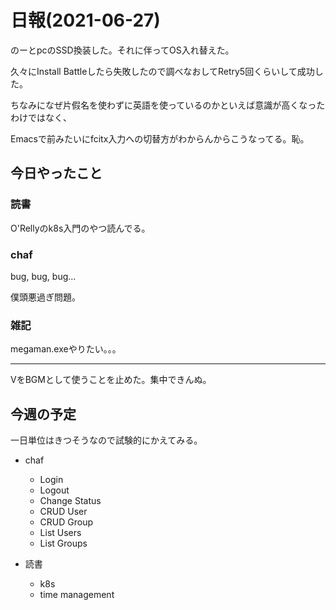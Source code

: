 # 日報(2021-06-27)

のーとpcのSSD換装した。それに伴ってOS入れ替えた。

久々にInstall Battleしたら失敗したので調べなおしてRetry5回くらいして成功した。

ちなみになぜ片假名を使わずに英語を使っているのかといえば意識が高くなったわけではなく、

Emacsで前みたいにfcitx入力への切替方がわからんからこうなってる。恥。

## 今日やったこと

### 読書

O'Rellyのk8s入門のやつ読んでる。

### chaf

bug, bug, bug...

僕頭悪過ぎ問題。

### 雑記

megaman.exeやりたい。。。

---

VをBGMとして使うことを止めた。集中できんぬ。

## 今週の予定

一日単位はきつそうなので試験的にかえてみる。

* chaf
	* Login
	* Logout
	* Change Status
	* CRUD User
	* CRUD Group
	* List Users
	* List Groups

* 読書
  * k8s
  * time management
